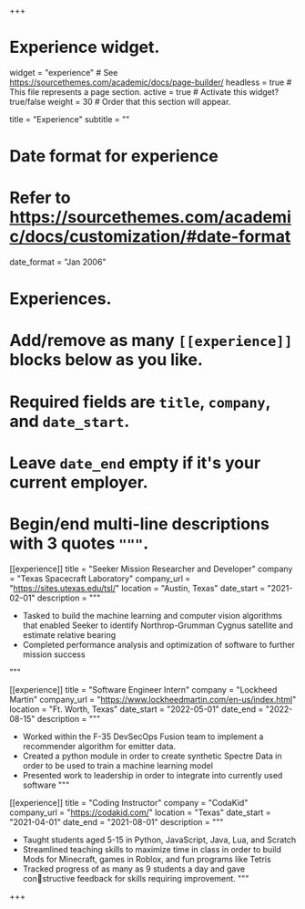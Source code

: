 +++
# Experience widget.
widget = "experience"  # See https://sourcethemes.com/academic/docs/page-builder/
headless = true  # This file represents a page section.
active = true  # Activate this widget? true/false
weight = 30  # Order that this section will appear.

title = "Experience"
subtitle = ""

# Date format for experience
#   Refer to https://sourcethemes.com/academic/docs/customization/#date-format
date_format = "Jan 2006"

# Experiences.
#   Add/remove as many `[[experience]]` blocks below as you like.
#   Required fields are `title`, `company`, and `date_start`.
#   Leave `date_end` empty if it's your current employer.
#   Begin/end multi-line descriptions with 3 quotes `"""`.



 

[[experience]]
  title = "Seeker Mission Researcher and Developer"
  company = "Texas Spacecraft Laboratory"
  company_url = "https://sites.utexas.edu/tsl/"
  location = "Austin, Texas"
  date_start = "2021-02-01"
  description = """
  * Tasked to build the machine learning and computer vision algorithms that enabled Seeker to identify Northrop-Grumman Cygnus satellite and estimate relative bearing
  * Completed performance analysis and optimization of software to further mission success

  """
  
[[experience]]
  title = "Software Engineer Intern"
  company = "Lockheed Martin"
  company_url = "https://www.lockheedmartin.com/en-us/index.html"
  location = "Ft. Worth, Texas"
  date_start = "2022-05-01"
  date_end = "2022-08-15"
  description = """
  * Worked within the F-35 DevSecOps Fusion team to implement a recommender algorithm for emitter data.
  * Created a python module in order to create synthetic Spectre Data in order to be used to train a machine learning model
  * Presented work to leadership in order to integrate into currently used software
"""


[[experience]]
  title = "Coding Instructor"
  company = "CodaKid"
  company_url = "https://codakid.com/"
  location = "Texas"
  date_start = "2021-04-01"
  date_end = "2021-08-01"
  description = """
  * Taught students aged 5-15 in Python, JavaScript, Java, Lua, and Scratch
  * Streamlined teaching skills to maximize time in class in order to build Mods for Minecraft, games in Roblox, and fun programs like Tetris
  * Tracked progress of as many as 9 students a day and gave constructive feedback for skills requiring improvement.
"""



+++
